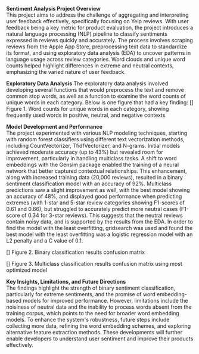 **Sentiment Analysis Project Overview**  
This project aims to address the challenge of aggregating and interpreting user feedback effectively, specifically focusing on Yelp reviews. With user feedback being a key metric for product evaluation, the project introduces a natural language processing (NLP) pipeline to classify sentiments expressed in reviews quickly and accurately. The process involves scraping reviews from the Apple App Store, preprocessing text data to standardize its format, and using exploratory data analysis (EDA) to uncover patterns in language usage across review categories. Word clouds and unique word counts helped highlight differences in extreme and neutral contexts, emphasizing the varied nature of user feedback.

**Exploratory Data Analysis**
The exploratory data analysis involved developing several functions that would preprocess the text and remove common stop words, as well as a function to examine the word counts of unique words in each category. Below is one figure that had a key finding:
[]
Figure 1. Word counts for unique words in each category, showing frequently used words in positive, neutral, and negative contexts

**Model Development and Performance**  
The project experimented with various NLP modeling techniques, starting with random forest classifiers using different text vectorization methods, including CountVectorizer, TfidfVectorizer, and N-grams. Initial models achieved moderate accuracy (up to 43%) but revealed room for improvement, particularly in handling multiclass tasks. A shift to word embeddings with the Gensim package enabled the training of a neural network that better captured contextual relationships. This enhancement, along with increased training data (20,000 reviews), resulted in a binary sentiment classification model with an accuracy of 92%. Multiclass predictions saw a slight improvement as well, with the best model showing an accuracy of 48%, and displayed good performance when predicting extremes (with 1-star and 5-star review categories showing F1-scores of 0.61 and 0.66), but struggled to accurately predict more neutral cases (F1-score of 0.34 for 3-star reviews). This suggests that the neutral reviews contain noisy data, and is supported by the results from the EDA. In order to find the model with the least overfitting, gridsearch was used and found the best model with the least overfitting was a logistic regression model with an L2 penalty and a C value of 0.1.

[]
Figure 2. Binary classification results confusion matrix

[]
Figure 3. Multiclass classification results confusion matrix using most optimized model

**Key Insights, Limitations, and Future Directions**  
The findings highlight the strength of binary sentiment classification, particularly for extreme sentiments, and the promise of word embedding-based models for improved performance. However, limitations include the noisiness of neutral data and the inability to process words absent from the training corpus, which points to the need for broader word embedding models. To enhance the system's robustness, future steps include collecting more data, refining the word embedding schemes, and exploring alternative feature extraction methods. These developments will further enable developers to understand user sentiment and improve their products effectively.
